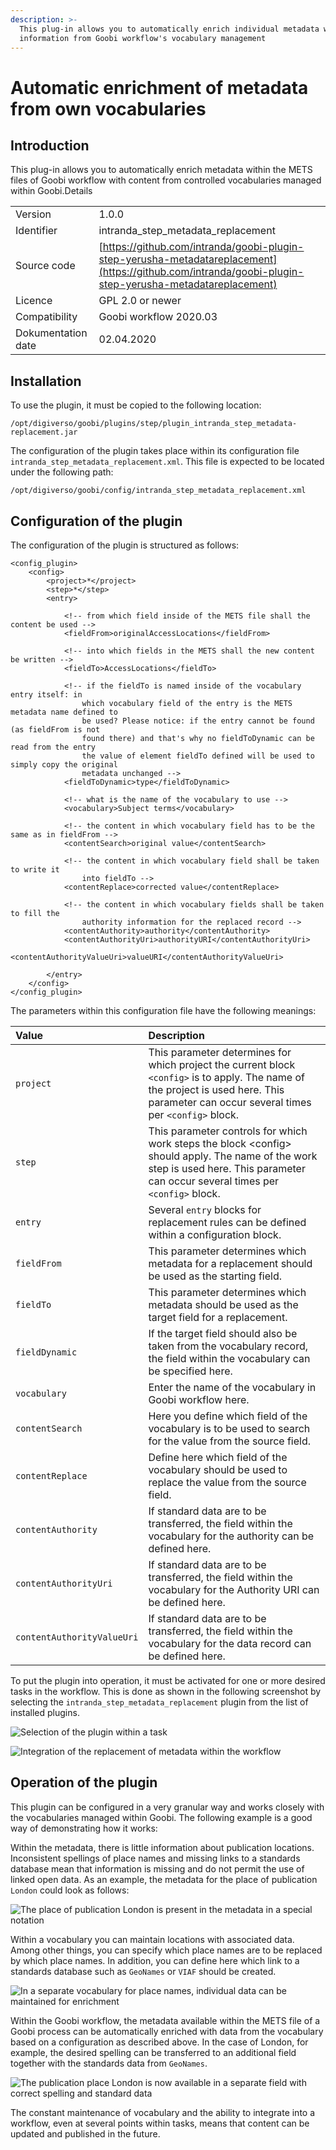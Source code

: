 ```yaml
---
description: >-
  This plug-in allows you to automatically enrich individual metadata with
  information from Goobi workflow's vocabulary management
---
```


# Automatic enrichment of metadata from own vocabularies

## Introduction

This plug-in allows you to automatically enrich metadata within the METS files of Goobi workflow with content from controlled vocabularies managed within Goobi.Details

|  |  |
| :--- | :--- |
| Version | 1.0.0 |
| Identifier | intranda\_step\_metadata\_replacement |
| Source code | [https://github.com/intranda/goobi-plugin-step-yerusha-metadatareplacement](https://github.com/intranda/goobi-plugin-step-yerusha-metadatareplacement) |
| Licence | GPL 2.0 or newer |
| Compatibility | Goobi workflow 2020.03 |
| Dokumentation date | 02.04.2020 |

## Installation

To use the plugin, it must be copied to the following location:

```text
/opt/digiverso/goobi/plugins/step/plugin_intranda_step_metadata-replacement.jar
```

The configuration of the plugin takes place within its configuration file `intranda_step_metadata_replacement.xml`. This file is expected to be located under the following path:

```text
/opt/digiverso/goobi/config/intranda_step_metadata_replacement.xml
```

## Configuration of the plugin

The configuration of the plugin is structured as follows:

```markup
<config_plugin>
    <config>
        <project>*</project>
        <step>*</step>
        <entry>

            <!-- from which field inside of the METS file shall the content be used -->
            <fieldFrom>originalAccessLocations</fieldFrom>

            <!-- into which fields in the METS shall the new content be written -->
            <fieldTo>AccessLocations</fieldTo>

            <!-- if the fieldTo is named inside of the vocabulary entry itself: in
                which vocabulary field of the entry is the METS metadata name defined to
                be used? Please notice: if the entry cannot be found (as fieldFrom is not
                found there) and that's why no fieldToDynamic can be read from the entry
                the value of element fieldTo defined will be used to simply copy the original
                metadata unchanged -->
            <fieldToDynamic>type</fieldToDynamic>

            <!-- what is the name of the vocabulary to use -->
            <vocabulary>Subject terms</vocabulary>

            <!-- the content in which vocabulary field has to be the same as in fieldFrom -->
            <contentSearch>original value</contentSearch>

            <!-- the content in which vocabulary field shall be taken to write it
                into fieldTo -->
            <contentReplace>corrected value</contentReplace>

            <!-- the content in which vocabulary fields shall be taken to fill the
                authority information for the replaced record -->
            <contentAuthority>authority</contentAuthority>
            <contentAuthorityUri>authorityURI</contentAuthorityUri>
            <contentAuthorityValueUri>valueURI</contentAuthorityValueUri>

        </entry>
    </config>
</config_plugin>
```

The parameters within this configuration file have the following meanings:

| Value | Description |
| :--- | :--- |
| `project` | This parameter determines for which project the current block `<config>` is to apply. The name of the project is used here. This parameter can occur several times per `<config>` block. |
| `step` | This parameter controls for which work steps the block &lt;config&gt; should apply. The name of the work step is used here. This parameter can occur several times per `<config>` block. |
| `entry` | Several `entry` blocks for replacement rules can be defined within a configuration block. |
| `fieldFrom` | This parameter determines which metadata for a replacement should be used as the starting field. |
| `fieldTo` | This parameter determines which metadata should be used as the target field for a replacement. |
| `fieldDynamic` | If the target field should also be taken from the vocabulary record, the field within the vocabulary can be specified here. |
| `vocabulary` | Enter the name of the vocabulary in Goobi workflow here. |
| `contentSearch` | Here you define which field of the vocabulary is to be used to search for the value from the source field. |
| `contentReplace` | Define here which field of the vocabulary should be used to replace the value from the source field. |
| `contentAuthority` | If standard data are to be transferred, the field within the vocabulary for the authority can be defined here. |
| `contentAuthorityUri` | If standard data are to be transferred, the field within the vocabulary for the Authority URI can be defined here. |
| `contentAuthorityValueUri` | If standard data are to be transferred, the field within the vocabulary for the data record can be defined here. |

To put the plugin into operation, it must be activated for one or more desired tasks in the workflow. This is done as shown in the following screenshot by selecting the `intranda_step_metadata_replacement` plugin from the list of installed plugins.

![Selection of the plugin within a task](../.gitbook/assets/intranda_step_metadata_replacement1.png)

![Integration of the replacement of metadata within the workflow](../.gitbook/assets/intranda_step_metadata_replacement2.png)

## Operation of the plugin

This plugin can be configured in a very granular way and works closely with the vocabularies managed within Goobi. The following example is a good way of demonstrating how it works:

Within the metadata, there is little information about publication locations. Inconsistent spellings of place names and missing links to a standards database mean that information is missing and do not permit the use of linked open data. As an example, the metadata for the place of publication `London` could look as follows:

![The place of publication London is present in the metadata in a special notation](../.gitbook/assets/intranda_step_metadata_replacement5.png)

Within a vocabulary you can maintain locations with associated data. Among other things, you can specify which place names are to be replaced by which place names. In addition, you can define here which link to a standards database such as `GeoNames` or `VIAF` should be created.

![In a separate vocabulary for place names, individual data can be maintained for enrichment](../.gitbook/assets/intranda_step_metadata_replacement3.png)

Within the Goobi workflow, the metadata available within the METS file of a Goobi process can be automatically enriched with data from the vocabulary based on a configuration as described above. In the case of London, for example, the desired spelling can be transferred to an additional field together with the standards data from `GeoNames`.

![The publication place London is now available in a separate field with correct spelling and standard data](../.gitbook/assets/intranda_step_metadata_replacement4.png)

The constant maintenance of vocabulary and the ability to integrate into a workflow, even at several points within tasks, means that content can be updated and published in the future.

